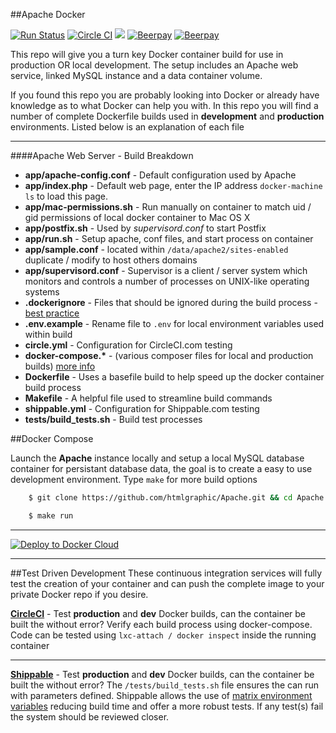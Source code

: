 ##Apache Docker

[![Run Status](https://api.shippable.com/projects/54cf015b5ab6cc13528a7b6a/badge?branch=develop)](https://app.shippable.com/projects/54cf015b5ab6cc13528a7b6a)
[![Circle CI](https://circleci.com/gh/htmlgraphic/Apache/tree/develop.svg?style=svg)](https://circleci.com/gh/htmlgraphic/Apache/tree/develop) [![](https://badge.imagelayers.io/htmlgraphic/apache:latest.svg)](https://imagelayers.io/?images=htmlgraphic/apache:latest 'Get your own badge on imagelayers.io')
[![Beerpay](https://beerpay.io/htmlgraphic/Apache/badge.svg?style=beer)](https://beerpay.io/htmlgraphic/Apache) [![Beerpay](https://beerpay.io/htmlgraphic/Apache/make-wish.svg?style=flat)](https://beerpay.io/htmlgraphic/Apache)


This repo will give you a turn key Docker container build for use in production OR local development. The setup includes an Apache web service, linked MySQL instance and a data container volume.


If you found this repo you are probably looking into Docker or already have knowledge as to what Docker can help you with. In this repo you will find a number of complete Dockerfile builds used in **development** and **production** environments. Listed below is an explanation of each file

---

####Apache Web Server - Build Breakdown
* **app/apache-config.conf** - Default configuration used by Apache
* **app/index.php** - Default web page, enter the IP address `docker-machine ls` to load this page.
* **app/mac-permissions.sh** - Run manually on container to match uid / gid permissions of local docker container to Mac OS X
* **app/postfix.sh** - Used by *supervisord.conf* to start Postfix
* **app/run.sh** - Setup apache, conf files, and start process on container
* **app/sample.conf** - located within `/data/apache2/sites-enabled` duplicate / modify to host others domains
* **app/supervisord.conf** - Supervisor is a client / server system which monitors and controls a number of processes on UNIX-like operating systems
* **.dockerignore** - Files that should be ignored during the build process - [best practice](https://docs.docker.com/articles/dockerfile_best-practices/#use-a-dockerignore-file)
* **.env.example** - Rename file to `.env` for local environment variables used within build
* **circle.yml** - Configuration for CircleCI.com testing
* **docker-compose.\*** - (various composer files for local and production builds) [more info](https://docs.docker.com/docker-cloud/apps/deploy-to-cloud-btn/)
* **Dockerfile** - Uses a basefile build to help speed up the docker container build process
* **Makefile** - A helpful file used to streamline build commands
* **shippable.yml** - Configuration for Shippable.com testing
* **tests/build_tests.sh** - Build test processes




##Docker Compose

Launch the **Apache** instance locally and setup a local MySQL database container for persistant database data, the goal is to create a easy to use development environment. Type `make` for more build options

```bash
	$ git clone https://github.com/htmlgraphic/Apache.git && cd Apache
```
```bash
	$ make run
```

---

[![Deploy to Docker Cloud](https://files.cloud.docker.com/images/deploy-to-dockercloud.svg)](https://cloud.docker.com/stack/deploy/)


---

##Test Driven Development
These continuous integration services will fully test the creation of your container and can push the complete image to your private Docker repo if you desire.


**[CircleCI](https://circleci.com/gh/htmlgraphic/Apache)** - Test **production** and **dev** Docker builds, can the container be built the without error? Verify each build process using docker-compose. Code can be tested using ```lxc-attach / docker inspect``` inside the running container


---

**[Shippable](https://shippable.com)** - Test **production** and **dev** Docker builds, can the container be built the without error? The ```/tests/build_tests.sh``` file ensures the can run with parameters defined. Shippable allows the use of [matrix environment variables](http://docs.shippable.com/ci_configure/#using-environment-variables) reducing build time and offer a more robust tests. If any test(s) fail the system should be reviewed closer.







